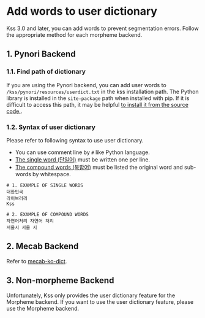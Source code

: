 # Add words to user dictionary
Kss 3.0 and later, you can add words to prevent segmentation errors.
Follow the appropriate method for each morpheme backend.

## 1. Pynori Backend
### 1.1. Find path of dictionary
If you are using the Pynori backend, you can add user words to `/kss/pynori/resources/userdict.txt` in the kss installation path.
The Python library is installed in the `site-package` path when installed with pip. If it is difficult to access this path, 
it may be helpful [to install it from the source code.](https://github.com/hyunwoongko/kss#12-install-from-source-codes).

### 1.2. Syntax of user dictionary
Please refer to following syntax to use user dictionary.

- You can use comment line by `#` like Python language.
- [The single word (단일어)]([https://ko.wikipedia.org/wiki/%EB%8B%A8%EC%9D%BC%EC%96%B4]) must be written one per line.
- [The compound words (복합어)](https://namu.wiki/w/%EB%B3%B5%ED%95%A9%EC%96%B4) must be listed the original word and sub-words by whitespace.
```
# 1. EXAMPLE OF SINGLE WORDS
대한민국
라이브러리
Kss

# 2. EXAMPLE OF COMPOUND WORDS
자연어처리 자연어 처리
서울시 서울 시
```

## 2. Mecab Backend

Refer to [mecab-ko-dict](https://bitbucket.org/eunjeon/mecab-ko-dic/src/df15a487444d88565ea18f8250330276497cc9b9/final/user-dic/README.md).

## 3. Non-morpheme Backend

Unfortunately, Kss only provides the user dictionary feature for the Morpheme backend. If you want to use the user dictionary feature, please use the Morpheme backend.